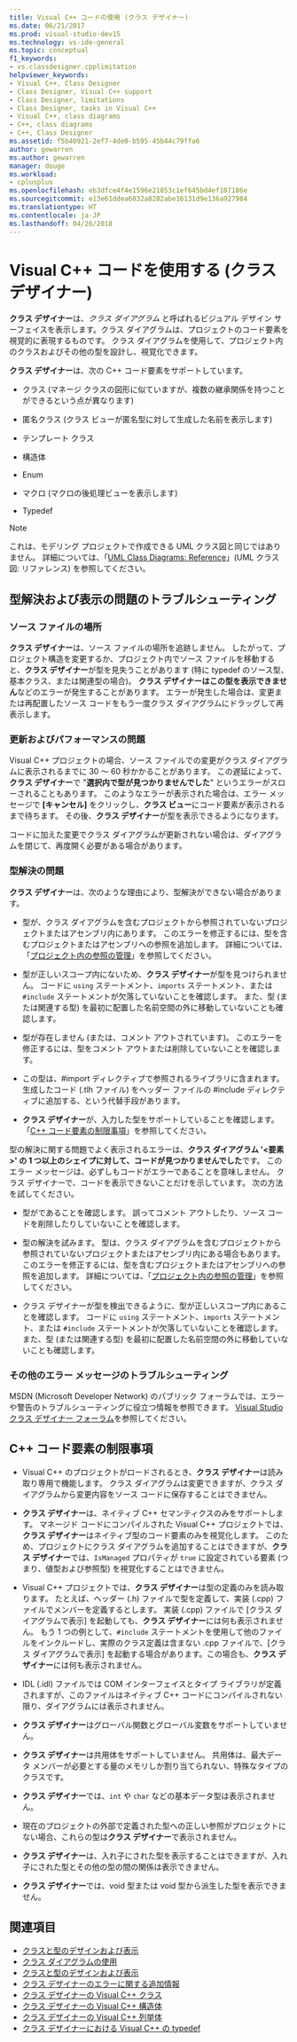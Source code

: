 ```yaml
---
title: Visual C++ コードの使用 (クラス デザイナー)
ms.date: 06/21/2017
ms.prod: visual-studio-dev15
ms.technology: vs-ide-general
ms.topic: conceptual
f1_keywords:
- vs.classdesigner.cpplimitation
helpviewer_keywords:
- Visual C++, Class Designer
- Class Designer, Visual C++ support
- Class Designer, limitations
- Class Designer, tasks in Visual C++
- Visual C++, class diagrams
- C++, class diagrams
- C++, Class Designer
ms.assetid: f5b40921-2ef7-4de0-b595-45b44c79ffa6
author: gewarren
ms.author: gewarren
manager: douge
ms.workload:
- cplusplus
ms.openlocfilehash: eb3dfce4f4e1596e21853c1ef645bd4ef107186e
ms.sourcegitcommit: e13e61ddea6032a8282abe16131d9e136a927984
ms.translationtype: HT
ms.contentlocale: ja-JP
ms.lasthandoff: 04/26/2018
---
```

# <a name="work-with-visual-c-code-class-designer"></a>Visual C++ コードを使用する (クラス デザイナー)

**クラス デザイナー**は、*クラス ダイアグラム* と呼ばれるビジュアル デザイン サーフェイスを表示します。クラス ダイアグラムは、プロジェクトのコード要素を視覚的に表現するものです。 クラス ダイアグラムを使用して、プロジェクト内のクラスおよびその他の型を設計し、視覚化できます。

**クラス デザイナー**は、次の C++ コード要素をサポートしています。

-   クラス (マネージ クラスの図形に似ていますが、複数の継承関係を持つことができるという点が異なります)

-   匿名クラス (クラス ビューが匿名型に対して生成した名前を表示します)

-   テンプレート クラス

-   構造体

-   Enum

-   マクロ (マクロの後処理ビューを表示します)

-   Typedef

> [!NOTE]
> これは、モデリング プロジェクトで作成できる UML クラス図と同じではありません。 詳細については、「[UML Class Diagrams: Reference](../../modeling/uml-class-diagrams-reference.md)」(UML クラス図: リファレンス) を参照してください。

## <a name="troubleshoot-type-resolution-and-display-issues"></a>型解決および表示の問題のトラブルシューティング

### <a name="location-of-source-files"></a>ソース ファイルの場所

**クラス デザイナー**は、ソース ファイルの場所を追跡しません。 したがって、プロジェクト構造を変更するか、プロジェクト内でソース ファイルを移動すると、**クラス デザイナー**が型を見失うことがあります (特に typedef のソース型、基本クラス、または関連型の場合)。 **クラス デザイナーはこの型を表示できません**などのエラーが発生することがあります。 エラーが発生した場合は、変更または再配置したソース コードをもう一度クラス ダイアグラムにドラッグして再表示します。

### <a name="update-and-performance-issues"></a>更新およびパフォーマンスの問題

Visual C++ プロジェクトの場合、ソース ファイルでの変更がクラス ダイアグラムに表示されるまでに 30 ～ 60 秒かかることがあります。 この遅延によって、**クラス デザイナー**で "**選択内で型が見つかりませんでした**" というエラーがスローされることもあります。 このようなエラーが表示された場合は、エラー メッセージで **[キャンセル]** をクリックし、**クラス ビュー**にコード要素が表示されるまで待ちます。 その後、**クラス デザイナー**が型を表示できるようになります。

コードに加えた変更でクラス ダイアグラムが更新されない場合は、ダイアグラムを閉じて、再度開く必要がある場合があります。

### <a name="type-resolution-issues"></a>型解決の問題

**クラス デザイナー**は、次のような理由により、型解決ができない場合があります。

-   型が、クラス ダイアグラムを含むプロジェクトから参照されていないプロジェクトまたはアセンブリ内にあります。 このエラーを修正するには、型を含むプロジェクトまたはアセンブリへの参照を追加します。 詳細については、「[プロジェクト内の参照の管理](../managing-references-in-a-project.md)」を参照してください。

-   型が正しいスコープ内にないため、**クラス デザイナー**が型を見つけられません。 コードに `using` ステートメント、`imports` ステートメント、または `#include` ステートメントが欠落していないことを確認します。 また、型 (または関連する型) を最初に配置した名前空間の外に移動していないことも確認します。

-   型が存在しません (または、コメント アウトされています)。 このエラーを修正するには、型をコメント アウトまたは削除していないことを確認します。

-   この型は、#import ディレクティブで参照されるライブラリに含まれます。 生成したコード (.tlh ファイル) をヘッダー ファイルの #include ディレクティブに追加する、という代替手段があります。

-   **クラス デザイナー**が、入力した型をサポートしていることを確認します。 「[C++ コード要素の制限事項](#limitations)」を参照してください。

型の解決に関する問題でよく表示されるエラーは、**クラス ダイアグラム '\<要素>' の 1 つ以上のシェイプに対して、コードが見つかりませんでした**です。 このエラー メッセージは、必ずしもコードがエラーであることを意味しません。 クラス デザイナーで、コードを表示できないことだけを示しています。 次の方法を試してください。

-   型がであることを確認します。 誤ってコメント アウトしたり、ソース コードを削除したりしていないことを確認します。

-   型の解決を試みます。 型は、クラス ダイアグラムを含むプロジェクトから参照されていないプロジェクトまたはアセンブリ内にある場合もあります。 このエラーを修正するには、型を含むプロジェクトまたはアセンブリへの参照を追加します。 詳細については、「[プロジェクト内の参照の管理](../managing-references-in-a-project.md)」を参照してください。

-   クラス デザイナーが型を検出できるように、型が正しいスコープ内にあることを確認します。 コードに `using` ステートメント、`imports` ステートメント、または `#include` ステートメントが欠落していないことを確認します。 また、型 (または関連する型) を最初に配置した名前空間の外に移動していないことも確認します。

### <a name="troubleshoot-other-error-messages"></a>その他のエラー メッセージのトラブルシューティング

MSDN (Microsoft Developer Network) のパブリック フォーラムでは、エラーや警告のトラブルシューティングに役立つ情報を参照できます。 [Visual Studio クラス デザイナー フォーラム](http://go.microsoft.com/fwlink/?linkid=160754)を参照してください。

## <a name="limitations-for-c-code-elements"></a>C++ コード要素の制限事項

-   Visual C++ のプロジェクトがロードされるとき、**クラス デザイナー**は読み取り専用で機能します。 クラス ダイアグラムは変更できますが、クラス ダイアグラムから変更内容をソース コードに保存することはできません。

-   **クラス デザイナー**は、ネイティブ C++ セマンティクスのみをサポートします。 マネージド コードにコンパイルされた Visual C++ プロジェクトでは、**クラス デザイナー**はネイティブ型のコード要素のみを視覚化します。 このため、プロジェクトにクラス ダイアグラムを追加することはできますが、**クラス デザイナー**では、`IsManaged` プロパティが `true` に設定されている要素 (つまり、値型および参照型) を視覚化することはできません。

-   Visual C++ プロジェクトでは、**クラス デザイナー**は型の定義のみを読み取ります。 たとえば、ヘッダー (.h) ファイルで型を定義して、実装 (.cpp) ファイルでメンバーを定義するとします。 実装 (.cpp) ファイルで [クラス ダイアグラムで表示] を起動しても、**クラス デザイナー**には何も表示されません。 もう 1 つの例として、`#include` ステートメントを使用して他のファイルをインクルードし、実際のクラス定義は含まない .cpp ファイルで、[クラス ダイアグラムで表示] を起動する場合があります。この場合も、**クラス デザイナー**には何も表示されません。

-   IDL (.idl) ファイルでは COM インターフェイスとタイプ ライブラリが定義されますが、このファイルはネイティブ C++ コードにコンパイルされない限り、ダイアグラムには表示されません。

-   **クラス デザイナー**はグローバル関数とグローバル変数をサポートしていません。

-   **クラス デザイナー**は共用体をサポートしていません。 共用体は、最大データ メンバーが必要とする量のメモリしか割り当てられない、特殊なタイプのクラスです。

-   **クラス デザイナー**では、`int` や `char` などの基本データ型は表示されません。

-   現在のプロジェクトの外部で定義された型への正しい参照がプロジェクトにない場合、これらの型は**クラス デザイナー**で表示されません。

-   **クラス デザイナー**は、入れ子にされた型を表示することはできますが、入れ子にされた型とその他の型の間の関係は表示できません。

-   **クラス デザイナー**では、void 型または void 型から派生した型を表示できません。

## <a name="see-also"></a>関連項目

- [クラスと型のデザインおよび表示](designing-and-viewing-classes-and-types.md)
- [クラス ダイアグラムの使用](working-with-class-diagrams.md)
- [クラスと型のデザインおよび表示](designing-and-viewing-classes-and-types.md)
- [クラス デザイナーのエラーに関する追加情報](additional-information-about-errors.md)
- [クラス デザイナーの Visual C++ クラス](visual-cpp-classes.md)
- [クラス デザイナーの Visual C++ 構造体](visual-cpp-structures.md)
- [クラス デザイナーの Visual C++ 列挙体](visual-cpp-enumerations.md)
- [クラス デザイナーにおける Visual C++ の typedef](visual-cpp-typedefs.md)
